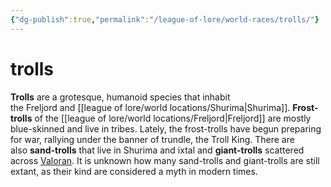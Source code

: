 ```yaml
---
{"dg-publish":true,"permalink":"/league-of-lore/world-races/trolls/"}
---
```


# trolls
**Trolls** are a grotesque, humanoid species that inhabit the Freljord and [[league of lore/world locations/Shurima\|Shurima]]. **Frost-trolls** of the [[league of lore/world locations/Freljord\|Freljord]] are mostly blue-skinned and live in tribes. Lately, the frost-trolls have begun preparing for war, rallying under the banner of trundle, the Troll King. There are also **sand-trolls** that live in Shurima and ixtal and **giant-trolls** scattered across [Valoran](https://leagueoflegends.fandom.com/wiki/Valoran "Valoran"). It is unknown how many sand-trolls and giant-trolls are still extant, as their kind are considered a myth in modern times.